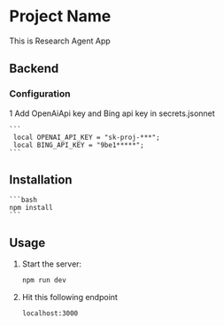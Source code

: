 # Project Name

This is Research Agent App

## Backend

### Configuration

1 Add OpenAiApi key and Bing api key in secrets.jsonnet

    ```
     local OPENAI_API_KEY = "sk-proj-***";
     local BING_API_KEY = "9be1*****";
    ```

## Installation

    ```bash
    npm install
    ```

## Usage

1. Start the server:

    ```bash
    npm run dev
    ```

2. Hit this following endpoint

    ```bash
    localhost:3000
    ```
